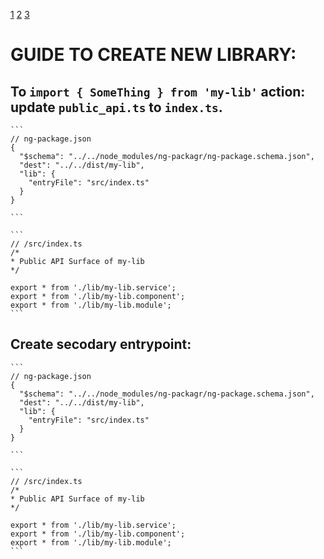 [1](https://angular.io/guide/creating-libraries)
[2](https://github.com/ng-packagr/ng-packagr/blob/master/docs/secondary-entrypoints.md)
[3](https://github.com/ng-packagr/ng-packagr/blob/master/integration/samples/secondary/README.md)

# GUIDE TO CREATE NEW LIBRARY:
  ## To `import { SomeThing } from 'my-lib'` action: update `public_api.ts` to `index.ts`.
    ```
    // ng-package.json
    {
      "$schema": "../../node_modules/ng-packagr/ng-package.schema.json",
      "dest": "../../dist/my-lib",
      "lib": {
        "entryFile": "src/index.ts"
      }
    }

    ```

    ```
    // /src/index.ts
    /*
    * Public API Surface of my-lib
    */

    export * from './lib/my-lib.service';
    export * from './lib/my-lib.component';
    export * from './lib/my-lib.module';
    ```
  ## Create secodary entrypoint:
    ```
    // ng-package.json
    {
      "$schema": "../../node_modules/ng-packagr/ng-package.schema.json",
      "dest": "../../dist/my-lib",
      "lib": {
        "entryFile": "src/index.ts"
      }
    }

    ```

    ```
    // /src/index.ts
    /*
    * Public API Surface of my-lib
    */

    export * from './lib/my-lib.service';
    export * from './lib/my-lib.component';
    export * from './lib/my-lib.module';
    ```
